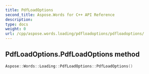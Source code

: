 ```yaml
---
title: PdfLoadOptions
second_title: Aspose.Words for C++ API Reference
description: 
type: docs
weight: 0
url: /cpp/aspose.words.loading/pdfloadoptions/pdfloadoptions/
---
```

## PdfLoadOptions.PdfLoadOptions method




```cpp
Aspose::Words::Loading::PdfLoadOptions::PdfLoadOptions()
```

